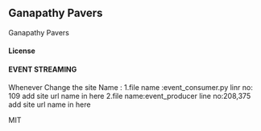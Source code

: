 ## Ganapathy Pavers

Ganapathy Pavers

#### License

#### EVENT STREAMING
  Whenever Change the site Name :
    1.file name :event_consumer.py 
      linr no: 109
      add site url name in here
    2.file name:event_producer
      line no:208,375
      add site url name in here

MIT
